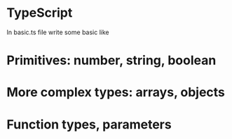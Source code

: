 # TypeScript
In basic.ts file write some basic like
# Primitives: number, string, boolean
# More complex types: arrays, objects
# Function types, parameters 

